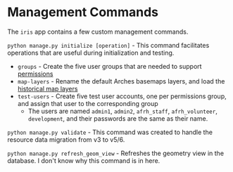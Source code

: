 # Management Commands

The `iris` app contains a few custom management commands.

`python manage.py initialize [operation]` - This command facilitates operations that are useful during initialization and testing.

- `groups` - Create the five user groups that are needed to support [permissions](/docs/permissions)
- `map-layers` - Rename the default Arches basemaps layers, and load the [historical map layers](/docs/map-layers)
- `test-users` - Create five test user accounts, one per permissions group, and assign that user to the corresponding group
    - The users are named `admin1`, `admin2`, `afrh_staff`, `afrh_volunteer`, `development`, and their passwords are the same as their name.

`python manage.py validate` - This command was created to handle the resource data migration from v3 to v5/6.

`python manage.py refresh_geom_view` - Refreshes the geometry view in the database. I don't know why this command is in here.